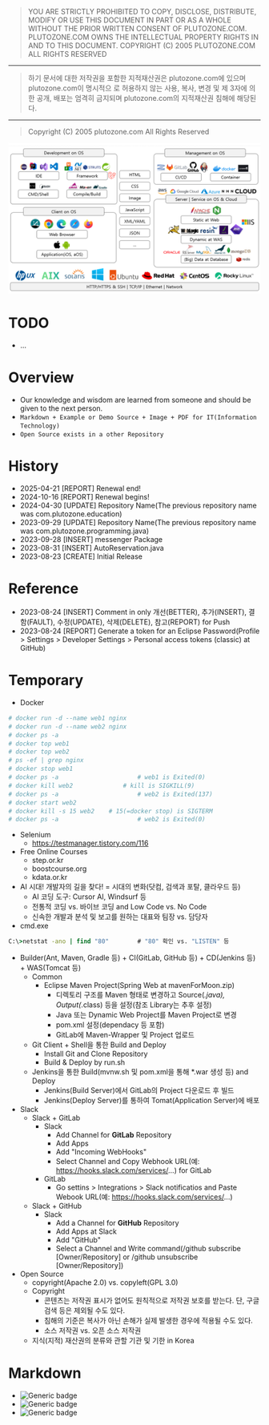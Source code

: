 > YOU ARE STRICTLY PROHIBITED TO COPY, DISCLOSE, DISTRIBUTE, MODIFY OR USE THIS
DOCUMENT IN PART OR AS A WHOLE WITHOUT THE PRIOR WRITTEN CONSENT OF
PLUTOZONE.COM.
PLUTOZONE.COM OWNS THE INTELLECTUAL PROPERTY RIGHTS IN AND TO THIS DOCUMENT.
COPYRIGHT (C) 2005 PLUTOZONE.COM ALL RIGHTS RESERVED
***
> 하기 문서에 대한 저작권을 포함한 지적재산권은 plutozone.com에 있으며 plutozone.com이 명시적으
로 허용하지 않는 사용, 복사, 변경 및 제 3자에 의한 공개, 배포는 엄격히 금지되며
plutozone.com의 지적재산권 침해에 해당된다.
***
> Copyright (C) 2005 plutozone.com All Rights Reserved

![정보기술-개발](./IT-development.png )


# TODO
- ...

# Overview
- Our knowledge and wisdom are learned from someone and should be given to the next person.
- `Markdown + Example or Demo Source + Image + PDF for IT(Information Technology)`
- `Open Source exists in a other Repository`


# History
- 2025-04-21 [REPORT] Renewal end!
- 2024-10-16 [REPORT] Renewal begins!
- 2024-04-30 [UPDATE] Repository Name(The previous repository name was com.plutozone.education)
- 2023-09-29 [UPDATE] Repository Name(The previous repository name was com.plutozone.programming.java)
- 2023-09-28 [INSERT] messenger Package
- 2023-08-31 [INSERT] AutoReservation.java
- 2023-08-23 [CREATE] Initial Release


# Reference
- 2023-08-24 [INSERT] Comment in only 개선(BETTER), 추가(INSERT), 결함(FAULT), 수정(UPDATE), 삭제(DELETE), 참고(REPORT) for Push
- 2023-08-24 [REPORT] Generate a token for an Eclipse Password(Profile > Settings > Developer Settings > Personal access tokens (classic) at GitHub)


# Temporary
- Docker
```bash
# docker run -d --name web1 nginx
# docker run -d --name web2 nginx
# docker ps -a
# docker top web1
# docker top web2
# ps -ef | grep nginx
# docker stop web1
# docker ps -a						# web1 is Exited(0)
# docker kill web2				# kill is SIGKILL(9)
# docker ps -a						# web2 is Exited(137)
# docker start web2
# docker kill -s 15 web2	# 15(=docker stop) is SIGTERM
# docker ps -a						# web2 is Exited(0)
```
- Selenium
	- https://testmanager.tistory.com/116
- Free Online Courses
	- step.or.kr
	- boostcourse.org
	- kdata.or.kr
- AI 시대! 개발자의 길을 찾다! = 시대의 변화(닷컴, 검색과 포탈, 클라우드 등)
	- AI 코딩 도구: Cursor AI, Windsurf 등
	- 전통적 코딩 vs. 바이브 코딩 and Low Code vs. No Code
	- 신속한 개발과 분석 및 보고를 원하는 대표와 팀장 vs. 담당자
- cmd.exe
```cmd
C:\>netstat -ano | find "80"		# "80" 확인 vs. "LISTEN" 등
```
- Builder(Ant, Maven, Gradle 등) + CI(GitLab, GitHub 등) + CD(Jenkins 등) + WAS(Tomcat 등)
	- Common
		- Eclipse Maven Project(Spring Web at mavenForMoon.zip)
			- 디렉토리 구조를 Maven 형태로 변경하고 Source(*.java), Output(*.class) 등을 설정(참조 Library는 추후 설정)
			- Java 또는 Dynamic Web Project를 Maven Project로 변경
			- pom.xml 설정(dependacy 등 포함)
			- GitLab에 Maven-Wrapper 및 Project 업로드
	- Git Client + Shell을 통한 Build and Deploy
		- Install Git and Clone Repository
		- Build & Deploy by run.sh
	- Jenkins을 통한 Build(mvnw.sh 및 pom.xml을 통해 *.war 생성 등) and Deploy
		- Jenkins(Build Server)에서 GitLab의 Project 다운로드 후 빌드
		- Jenkins(Deploy Server)를 통하여 Tomat(Application Server)에 배포
- Slack
	- Slack + GitLab
		- Slack
			- Add Channel for **GitLab** Repository
			- Add Apps
			- Add "Incoming WebHooks"
			- Select Channel and Copy Webhook URL(예: https://hooks.slack.com/services/...) for GitLab
		- GitLab
			- Go settins > Integrations > Slack notificatios and Paste Webook URL(예: https://hooks.slack.com/services/...)
	- Slack + GitHub
		- Slack
			- Add a Channel for **GitHub** Repository
			- Add Apps at Slack
			- Add "GitHub"
			- Select a Channel and Write command(/github subscribe [Owner/Repository] or /github unsubscribe [Owner/Repository])
- Open Source
	- copyright(Apache 2.0) vs. copyleft(GPL 3.0)
	- Copyright
		- 콘텐츠는 저작권 표시가 없어도 원칙적으로 저작권 보호를 받는다. 단, 구글 검색 등은 제외될 수도 있다.
		- 침해의 기준은 복사가 아닌 손해가 실제 발생한 경우에 적용될 수도 있다.
		- 소스 저작권 vs. 오픈 소스 저작권
	- 지식(지적) 재산권의 분류와 관할 기관 및 기한 in Korea


# Markdown
- ![Generic badge](https://img.shields.io/badge/IMPORTANT-comment_...-red.svg)
- ![Generic badge](https://img.shields.io/badge/CONFIRM-comment_...-green.svg)
- ![Generic badge](https://img.shields.io/badge/REFERENCE-comment_...-blue.svg)
